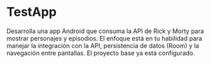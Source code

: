 # TestApp
Desarrolla una app Android que consuma la API de Rick y Morty para mostrar personajes y episodios. El enfoque está en tu habilidad para manejar la integración con la API, persistencia de datos (Room) y la navegación entre pantallas. El proyecto base ya está configurado.
